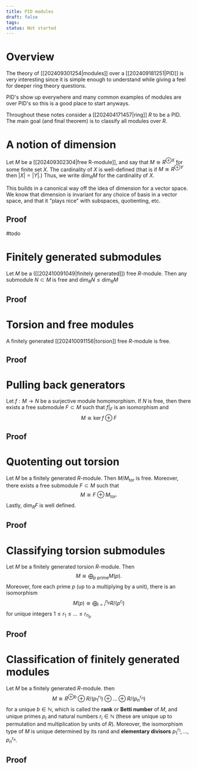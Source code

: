 ```yaml
---
title: PID modules
draft: false
tags: 
status: Not started
---
```

# Overview
The theory of [[202409301254|modules]] over a [[202409181251|PID]] is very interesting since it is simple enough to understand while giving a feel for deeper ring theory questions. 

PID's show up everywhere and many common examples of modules are over PID's so this is a good place to start anyways. 

Throughout these notes consider a [[202404171457|ring]] $R$ to be a PID.
The main goal (and final theorem) is to classify all modules over $R$. 
# A notion of dimension
Let $M$ be a [[202409302304|free R-module]], and say that $M \cong R^{\oplus X}$ for some finite set $X$. 
The cardinality of $X$ is well-defined (that is if $M \cong R^{\oplus Y}$ then $|X| = |Y|$.) 
Thus, we write $\dim_R M$ for the cardinality of $X$. 

This builds in a canonical way off the idea of dimension for a vector space. 
We know that dimension is invariant for any choice of basis in a vector space, and that it "plays nice" with subspaces, quotienting, etc.
## Proof
#todo 

# Finitely generated submodules
Let $M$ be a ([[202410091049|finitely generated]]) free $R$-module. 
Then any submodule $N \subset M$ is free and $\dim_RN \leq \dim_RM$ 

## Proof

# Torsion and free modules
A finitely generated [[202410091156|torsion]] free $R$-module is free. 

## Proof

# Pulling back generators
Let $f:M \to N$ be a surjective module homomorphism. 
If $N$ is free, then there exists a free submodule $F \subset M$ such that $f\big|_F$ is an isomorphism and 
$$
M \cong \ker f \oplus F
$$

## Proof

# Quotenting out torsion
Let $M$ be a finitely generated $R$-module. 
Then $M \big/ M_{\text{tor}}$  is free. 
Moreover, there exists a free submodule $F\subset M$ such that 
$$
M \cong F \oplus M_{\text{tor}}.
$$
Lastly, $\dim_R F$ is well defined. 

## Proof

# Classifying torsion submodules
Let $M$ be a finitely generated torsion $R$-module. 
Then 
$$
M \cong \bigoplus_{p \ \text{prime}} M(p).
$$
Moreover, fore each prime $p$ (up to a multiplying by a unit), there is an isomorphism 
$$
M(p) \cong \bigoplus_{i=i}^{n_p} R \big/(p^{r_i})
$$
for unique integers $1 \leq r_1 \leq \dots \leq r_{n_p}$ 

## Proof

# Classification of finitely generated modules
Let $M$ be a finitely generated $R$-module. 
then 
$$
M \cong R^{\oplus b} \oplus R \big/(p_1^{r_1}) \oplus \dots \oplus R \big/(p_n^{r_n})
$$
for a unique $b \in \mathbb{N}$, which is called the **rank** or **Betti number** of $M$, and unique primes $p_i$ and natural numbers $r_i \in \mathbb{N}$ (these are unique up to permutation and multiplication by units of $R$).
Moreover, the isomorphism type of $M$ is unique determined by its rand and **elementary divisors** $p_1^{r_1}, \dots, p_n^{r_n}$. 

## Proof